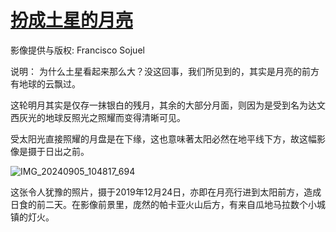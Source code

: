 # [扮成土星的月亮  ](https://github.com/jaaleng/jaaleng.github.io/issues/57)

影像提供与版权: Francisco Sojuel

说明： 为什么土星看起来那么大？没这回事，我们所见到的，其实是月亮的前方有地球的云飘过。

这轮明月其实是仅存一抹银白的残月，其余的大部分月面，则因为是受到名为达文西灰光的地球反照光之照耀而变得清晰可见。

受太阳光直接照耀的月盘是在下缘，这也意味著太阳必然在地平线下方，故这幅影像是摄于日出之前。

![IMG_20240905_104817_694](https://github.com/user-attachments/assets/b0848471-1e9e-4d3e-9dfe-84195e217863)


这张令人犹豫的照片，摄于2019年12月24日，亦即在月亮行进到太阳前方，造成日食的前二天。在影像前景里，庞然的帕卡亚火山后方，有来自瓜地马拉数个小城镇的灯火。